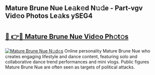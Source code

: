 ## Mature Brune Nue Le𝚊k𝚎d N𝚞𝚍e - Part-vgv Vid𝚎o Photos Le𝚊ks ySEG4

# <h2><a href="http://fb27099.evod.top/?m=Mature+Brune+Nue">🔗 👉🔴 Mature Brune Nue Vid𝚎o Ph𝚘t𝚘s</a></h2>

[![Mature Brune Nue N𝚞d𝚎s](https://i.imgur.com/8V9OHl7.gif)](http://fb27099.evod.top/?m=Mature+Brune+Nue)
Online personality Mature Brune Nue who creates engaging lifestyle and dance content, featuring solo and collaborative dance trend performances and mini vlogs. Public figures Mature Brune Nue are often seen as targets of political attacks. 
